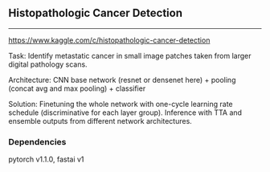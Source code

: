 ## Histopathologic Cancer Detection

----
https://www.kaggle.com/c/histopathologic-cancer-detection

Task:
Identify metastatic cancer in small image patches taken from larger digital pathology scans.

Architecture:
CNN base network (resnet or densenet here) + pooling (concat avg and max pooling)  + classifier

Solution:
Finetuning the whole network with one-cycle learning rate schedule (discriminative for each layer group). Inference with TTA and ensemble outputs from different network architectures.

### Dependencies
pytorch v1.1.0, fastai v1
